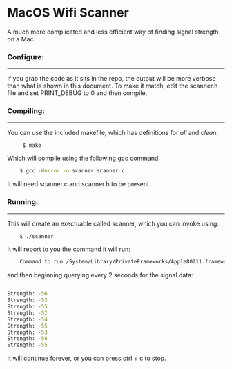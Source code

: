 # MacOS Wifi Scanner
 A much more complicated and less efficient way of finding signal strength on a Mac.

### Configure:
---
If you grab the code as it sits in the repo, the output will be more verbose than what is shown in this document. To make it match, edit the scanner.h file and set PRINT_DEBUG to 0 and then compile.


### Compiling:
----
You can use the included makefile, which has definitions for *all* and *clean*.

```bash
     $ make 
 ```

 Which will compile using the following gcc command:
 ```bash 
     $ gcc -Werror -o scanner scanner.c
 ```
 It will need scanner.c and scanner.h to be present.

### Running:
----
 This will create an exectuable called scanner, which you can invoke using:
 ```bash
     $ ./scanner
 ```

 It will report to you the command it will run: 

 ```bash
     Command to run /System/Library/PrivateFrameworks/Apple80211.framework/Versions/Current/Resources/airport -I
 ```

and then beginning querying every 2 seconds for the signal data:

```bash

Strength: -56
Strength: -53
Strength: -55
Strength: -52
Strength: -54
Strength: -55
Strength: -53
Strength: -56
Strength: -55

```

It will continue forever, or you can press ctrl + c to stop.